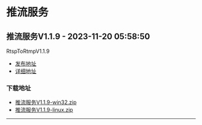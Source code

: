 # 推流服务
## 推流服务V1.1.9 - 2023-11-20 05:58:50
RtspToRtmpV1.1.9
*  [发布地址](https://github.com/jadehh/rtsp_to_rtmp/releases/tag/V1.1.9)
*  [详细地址](https://github.com/jadehh/jadehh_file/releases/tag/RtspToRtmpV1.1.9)
### 下载地址
* [推流服务V1.1.9-win32.zip](https://gh.ddlc.top/https://github.com/jadehh/jadehh_file/releases/download/RtspToRtmpV1.1.9/推流服务V1.1.9-win32.zip)
* [推流服务V1.1.9-linux.zip](https://gh.ddlc.top/https://github.com/jadehh/jadehh_file/releases/download/RtspToRtmpV1.1.9/推流服务V1.1.9-linux.zip)
----